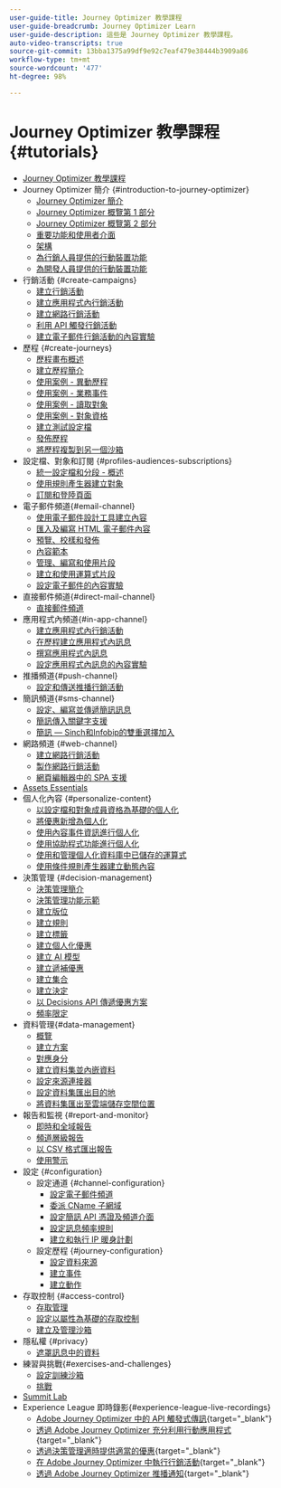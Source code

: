 ```yaml
---
user-guide-title: Journey Optimizer 教學課程
user-guide-breadcrumb: Journey Optimizer Learn
user-guide-description: 這些是 Journey Optimizer 教學課程。
auto-video-transcripts: true
source-git-commit: 13bba1375a99df9e92c7eaf479e38444b3909a86
workflow-type: tm+mt
source-wordcount: '477'
ht-degree: 98%

---
```



# Journey Optimizer 教學課程 {#tutorials}

+ [Journey Optimizer 教學課程](/help/overview.md)
+ Journey Optimizer 簡介 {#introduction-to-journey-optimizer}
   + [Journey Optimizer 簡介](/help/introduction/introduction.md)
   + [Journey Optimizer 概覽第 1 部分](/help/introduction/journey-optimizer-overview-part-1.md)
   + [Journey Optimizer 概覽第 2 部分](/help/introduction/journey-optimizer-overview-part-2.md)
   + [重要功能和使用者介面](/help/introduction/key-capabilities-and-user-interface.md)
   + [架構](/help/introduction/architecture.md)
   + [為行銷人員提供的行動裝置功能](/help/channels/mobile-capabilities.md)
   + [為開發人員提供的行動裝置功能](/help/channels/mobile-capabilities-for-developers.md)
+ 行銷活動 {#create-campaigns}
   + [建立行銷活動](/help/create-campaigns/create-a-campaign.md)
   + [建立應用程式內行銷活動](/help/create-campaigns/in-app.md)
   + [建立網路行銷活動](https://experienceleague.adobe.com/docs/journey-optimizer-learn/tutorials/web-channel/create-a-web-campaign.html?lang=zh-Hant)
   + [利用 API 觸發行銷活動](/help/create-campaigns/api-triggered-campaigns.md)
   + [建立電子郵件行銷活動的內容實驗](/help/create-campaigns/content-experiments.md)
+ 歷程 {#create-journeys}
   + [歷程畫布概述](/help/create-journeys/overview-over-the-journey-canvas.md)
   + [建立歷程簡介](/help/create-journeys/introduction-to-building-a-journey.md)
   + [使用案例 - 異動歷程](/help/create-journeys/use-case-transactional-journey.md)
   + [使用案例 - 業務事件](/help/create-journeys/use-case-business-event.md)
   + [使用案例 - 讀取對象](/help/create-journeys/use-case-read-audience.md)
   + [使用案例 - 對象資格](/help/create-journeys/use-case-audience-qualification.md)
   + [建立測試設定檔](/help/create-journeys/test-a-journey.md)
   + [發佈歷程](/help/create-journeys/publish-a-journey.md)
   + [將歷程複製到另一個沙箱](/help/create-journeys/copy-a-journey.md)
+ 設定檔、對象和訂閱 {#profiles-audiences-subscriptions}
   + [統一設定檔和分段 - 概述](/help/profiles-audiences-subscriptions/unified-profile-and-segmentation-overview.md)
   + [使用規則產生器建立對象](/help/profiles-audiences-subscriptions/create-audiences-using-the-rule-builder.md)
   + [訂閱和登陸頁面](/help/subscriptions-and-landing-pages.md)
+ 電子郵件頻道{#email-channel}
   + [使用電子郵件設計工具建立內容](/help/channels/create-content-with-the-email-designer.md)
   + [匯入及編寫 HTML 電子郵件內容](/help/channels/import-and-author-html-email-content.md)
   + [預覽、校樣和發佈](/help/channels/preview-proof-and-publish.md)
   + [內容範本](/help/channels/content-templates.md)
   + [管理、編寫和使用片段](/help/content-management/manage-author-use-fragments.md)
   + [建立和使用運算式片段](/help/content-management/expression-fragments.md)
   + [設定電子郵件的內容實驗](/help/experimentation/content-experiments-for-emails.md)
+ 直接郵件頻道{#direct-mail-channel}
   + [直接郵件頻道](/help/channels/direct-mail.md)
+ 應用程式內頻道{#in-app-channel}
   + [建立應用程式內行銷活動](/help/channels/create-an-in-app-campaign.md)
   + [在歷程建立應用程式內訊息](/help/channels/create-an-in-app-message-in-a-journey.md)
   + [撰寫應用程式內訊息](/help/channels/author-in-app-messages.md)
   + [設定應用程式內訊息的內容實驗](/help/experimentation/content-experiments-for-in-app-messages.md)
+ 推播頻道{#push-channel}
   + [設定和傳送推播行銷活動](/help/channels/create-a-push-campaign.md)
+ 簡訊頻道{#sms-channel}
   + [設定、編寫並傳遞簡訊訊息](/help/channels/author-sms-messages.md)
   + [簡訊傳入關鍵字支援](/help/channels/inbound-keyword-support-for-sms.md)
   + [簡訊 — Sinch和Infobip的雙重選擇加入](/help/channels/sms-double-opt-in.md)
+ 網路頻道 {#web-channel}
   + [建立網路行銷活動](/help/channels/create-a-web-campaign.md)
   + [製作網路行銷活動](/help/channels/author-a-web-campaign.md)
   + [網頁編輯器中的 SPA 支援](/help/channels/singel-page-application-support.md)
+ [Assets Essentials](/help/assets-essentials-overview.md)
+ 個人化內容 {#personalize-content}
   + [以設定檔和對象成員資格為基礎的個人化](/help/personalize-content/profile-and-audience-membership-based-personalization.md)
   + [將優惠新增為個人化](/help/personalize-content/add-offer-decisioning-to-messages.md)
   + [使用內容事件資訊進行個人化](/help/personalize-content/use-contextual-event-information-for-personalization.md)
   + [使用協助程式功能進行個人化](/help/personalize-content/use-helper-functions-for-personalization.md)
   + [使用和管理個人化資料庫中已儲存的運算式](/help/personalize-content/use-and-manage-saved-expressions-in-personalization-library.md)
   + [使用條件規則產生器建立動態內容](/help/personalize-content/create-dynamic-content.md)
+ 決策管理 {#decision-management}
   + [決策管理簡介](/help/decision-management/introduction-to-decision-management.md)
   + [決策管理功能示範](/help/decision-management/demo-of-decision-management-capabilities.md)
   + [建立版位](/help/decision-management/create-placements.md)
   + [建立規則](/help/decision-management/create-rules.md)
   + [建立標籤](/help/decision-management/create-tags.md)
   + [建立個人化優惠](/help/decision-management/create-personalized-offers.md)
   + [建立 AI 模型](/help/decision-management/create-ai-models.md)
   + [建立遞補優惠](/help/decision-management/create-fallback-offers.md)
   + [建立集合](/help/decision-management/create-collections.md)
   + [建立決定](/help/decision-management/create-decisions.md)
   + [以 Decisions API 傳遞優惠方案](/help/decision-management/deliver-offers-with-the-decisions-api.md)
   + [頻率限定](/help/decision-management/frequency-capping.md)
+ 資料管理{#data-management}
   + [概覽](/help/data-management/set-up-data-overview.md)
   + [建立方案](/help/data-management/create-schema.md)
   + [對應身分](/help/data-management/map-identities.md)
   + [建立資料集並內嵌資料](/help/data-management/create-datasets-and-ingest-data.md)
   + [設定來源連接器](/help/data-management/configure-source-connectors.md)
   + [設定資料集匯出目的地](/help/data-management/configure-dataset-export-destination.md)
   + [將資料集匯出至雲端儲存空間位置](/help/data-management/export-datasets.md)
+ 報告和監視 {#report-and-monitor}
   + [即時和全域報告](/help/report-and-monitor/live-and-global-reports.md)
   + [頻道層級報告](/help/report-and-monitor/channel-level-reports.md)
   + [以 CSV 格式匯出報告](/help/report-and-monitor/export-reports-in-csv-format.md)
   + [使用警示](/help/administration/alerts.md)
+ 設定 {#configuration}
   + 設定通道 {#channel-configuration}
      + [設定電子郵件頻道](/help/set-up-channels/set-up-email-channel.md)
      + [委派 CName 子網域](/help/set-up-channels/delegate-cname-subdomains.md)
      + [設定簡訊 API 憑證及頻道介面](/help/set-up-channels/set-up-sms-channel.md)
      + [設定訊息頻率規則](/help/administration/configure-frequency-rules.md)
      + [建立和執行 IP 暖身計劃](/help/administration/create-and-execute-an-ip-warmup-plan.md)
   + 設定歷程 {#journey-configuration}
      + [設定資料來源](/help/set-up-journeys/configure-data-sources.md)
      + [建立事件](/help/set-up-journeys/create-events.md)
      + [建立動作](/help/set-up-journeys/create-actions.md)
+ 存取控制 {#access-control}
   + [存取管理](/help/set-up-access/access-management.md)
   + [設定以屬性為基礎的存取控制](/help/administration/attribute-based-access-control.md)
   + [建立及管理沙箱](/help/set-up-access/create-and-manage-sandboxes.md)
+ 隱私權 {#privacy}
   + [遮罩訊息中的資料](/help/privacy/mask-data-in-messages.md)
+ 練習與挑戰{#exercises-and-challenges}
   + [設定訓練沙箱](https://experienceleague.adobe.com/docs/journey-optimizer-learn/configure-a-training-sandbox/introduction-and-prerequisites.html?lang=zh-Hant)
   + [挑戰](https://experienceleague.adobe.com/docs/journey-optimizer-learn/challenges/introduction-and-prerequisites.html?lang=zh-Hant)
+ [Summit Lab](/help/summit-lab-731/l731-assets.md)
+ Experience League 即時錄影{#experience-league-live-recordings}
   + [Adobe Journey Optimizer 中的 API 觸發式傳訊](https://experienceleague.adobe.com/docs/events/experience-league-live-recordings/episodes/exl-live-episode-8-23-23.html?lang=zh-Hant){target="_blank"}
   + [透過 Adobe Journey Optimizer 充分利用行動應用程式](https://experienceleague.adobe.com/docs/events/experience-league-live-recordings/episodes/exl-live-episode-5-24-23.html?lang=zh-Hant){target="_blank"}
   + [透過決策管理適時提供適當的優惠](https://experienceleague.adobe.com/docs/events/experience-league-live-recordings/episodes/exl-live-episode-10-25-22.html?lang=zh-Hant){target="_blank"}
   + [在 Adobe Journey Optimizer 中執行行銷活動](https://experienceleague.adobe.com/docs/events/experience-league-live-recordings/episodes/exl-live-episode-09-22-22.html?lang=zh-Hant){target="_blank"}
   + [透過 Adobe Journey Optimizer 推播通知](https://experienceleague.adobe.com/docs/events/experience-league-live-recordings/episodes/exl-live-episode-05-12-22.html?lang=zh-Hant){target="_blank"}
